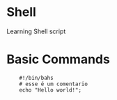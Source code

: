 # Shell
Learning Shell script

# Basic Commands

```shell
	#!/bin/bahs
	# esse é um comentario 
	echo "Hello world!";

```
